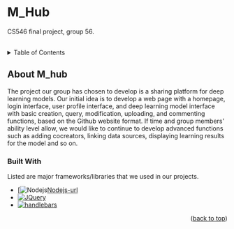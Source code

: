 # M_Hub
CS546 final project, group 56.

 <br />

<details>
  <summary>Table of Contents</summary>
  <ol>
    <li>
      <a href="#About M_hub">About M_hub</a>
      <ul>
        <li><a href="#built-with">Built With</a></li>
      </ul>
    </li>
    <li>
      <a href="#getting-started">Getting Started</a>
      <ul>
        <li><a href="#prerequisites">Prerequisites</a></li>
        <li><a href="#installation">Installation</a></li>
      </ul>
    </li>
    <li><a href="#usage">Usage</a></li>
    <li><a href="#roadmap">Roadmap</a></li>
    <li><a href="#contributing">Contributing</a></li>
    <li><a href="#license">License</a></li>
    <li><a href="#contact">Contact</a></li>
    <li><a href="#acknowledgments">Acknowledgments</a></li>
  </ol>
</details>

## About M_hub

The project our group has chosen to develop is a sharing platform for deep learning models. Our initial idea is to develop a web page with a homepage, login interface, user profile interface, and deep learning model interface with basic creation, query, modification, uploading, and commenting functions, based on the Github website format. If time and group members' ability level allow, we would like to continue to develop advanced functions such as adding cocreators, linking data sources, displaying learning results for the model and so on.

### Built With

Listed are major frameworks/libraries that we used in our projects.

* [![Nodejs][Node.js][Nodejs-url]
* [![JQuery][JQuery.com]][JQuery-url]
* [![handlebars][handlebar]][handlebars-url]

<p align="right">(<a href="#readme-top">back to top</a>)</p>



<!-- MARKDOWN LINKS & IMAGES -->
<!-- https://www.markdownguide.org/basic-syntax/#reference-style-links -->
[Node.js]: https://img.shields.io/badge/nodejs-success?style=for-the-badge&logo=nodejs&logoColor=white
[Nodejs-url]: https://nodejs.org/
[JQuery.com]: https://img.shields.io/badge/jQuery-0769AD?style=for-the-badge&logo=jquery&logoColor=white
[JQuery-url]: https://jquery.com/
[handlebar]: https://img.shields.io/badge/handlebars-black?style=for-the-badge&logoColor=white
[handlebars-url]:https://handlebarsjs.com/
